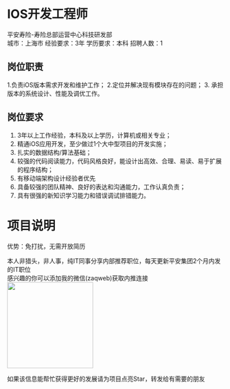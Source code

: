 # IOS开发工程师
平安寿险-寿险总部运营中心科技研发部  
城市：上海市 经验要求：3年 学历要求：本科  招聘人数：1

## 岗位职责
1.负责iOS版本需求开发和维护工作；
 2.定位并解决现有模块存在的问题；
 3. 承担版本的系统设计、性能及调优工作。

## 岗位要求
1. 3年以上工作经验，本科及以上学历，计算机或相关专业；
 2. 精通iOS应用开发，至少做过1个大中型项目的开发实施；
 3. 扎实的数据结构/算法基础；
 4. 较强的代码阅读能力，代码风格良好，能设计出高效、合理、易读、易于扩展的程序结构；
 5. 有移动端架构设计经验者优先
 6. 具备较强的团队精神、良好的表达和沟通能力，工作认真负责；
 7. 具有很强的新知识学习能力和错误调试排错能力。

# 项目说明

优势：免打扰，无需开放简历

本人非猎头，非人事，纯IT同事分享内部推荐职位，每天更新平安集团2个月内发的IT职位  
感兴趣的你可以添加我的微信(zaqweb)获取内推连接  
<img src="https://github.com/zaqweb/PA-IT-JOBS/blob/master/WechatICode.jpeg"  height="200" width="200">

如果该信息能帮忙获得更好的发展请为项目点亮Star，转发给有需要的朋友




